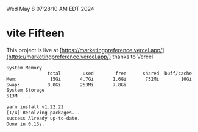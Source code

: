 Wed May  8 07:28:10 AM EDT 2024

# vite Fifteen


This project is live at [https://marketingpreference.vercel.app/](https://marketingpreference.vercel.app/) thanks to Vercel.

```bash
System Memory
               total        used        free      shared  buff/cache   available
Mem:            15Gi       4.7Gi       1.6Gi       752Mi        10Gi        10Gi
Swap:          8.0Gi       253Mi       7.8Gi
System Storage
513M	.
```
```bash
yarn install v1.22.22
[1/4] Resolving packages...
success Already up-to-date.
Done in 0.13s.
```
